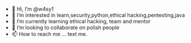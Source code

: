 - 👋 Hi, I’m @w4sy1
- 👀 I’m interested in learn,security,python,ethical hacking,pentesting,java
- 🌱 I’m currently learning ethical hacking, team and mentor
- 💞️ I’m looking to collaborate on polish people
- 📫 How to reach me ... text me.

<!---
w4sy1/w4sy1 is a ✨ special ✨ repository because its `README.md` (this file) appears on your GitHub profile.
You can click the Preview link to take a look at your changes.
--->
